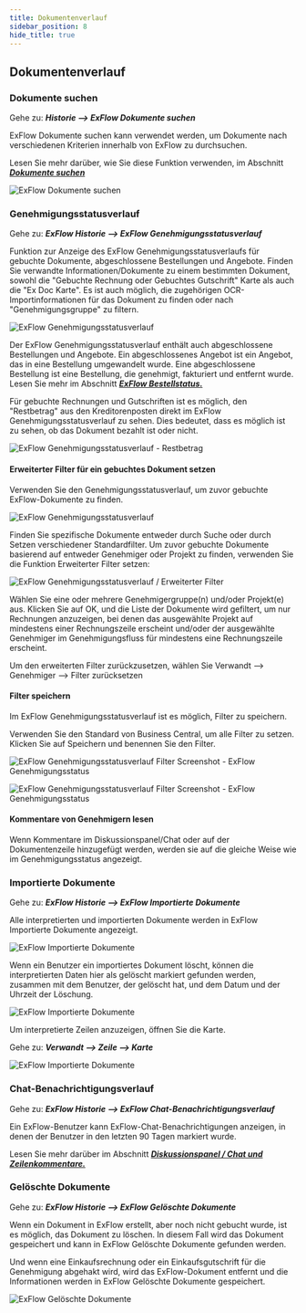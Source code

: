 ```yaml
---
title: Dokumentenverlauf
sidebar_position: 8
hide_title: true
---
```

## Dokumentenverlauf

### Dokumente suchen

Gehe zu: ***Historie \--\> ExFlow Dokumente suchen***

ExFlow Dokumente suchen kann verwendet werden, um Dokumente nach verschiedenen Kriterien innerhalb von ExFlow zu durchsuchen.

Lesen Sie mehr darüber, wie Sie diese Funktion verwenden, im Abschnitt [***Dokumente suchen***](https://docs.exflow.cloud/business-central/docs/user-manual/business-functionality/search-documents#search-documents)

![ExFlow Dokumente suchen](../../images/image312.png)

### Genehmigungsstatusverlauf

Gehe zu: ***ExFlow Historie \--\> ExFlow Genehmigungsstatusverlauf***

Funktion zur Anzeige des ExFlow Genehmigungsstatusverlaufs für gebuchte Dokumente, abgeschlossene Bestellungen und Angebote. Finden Sie verwandte Informationen/Dokumente zu einem bestimmten Dokument, sowohl die "Gebuchte Rechnung oder Gebuchtes Gutschrift" Karte als auch die "Ex Doc Karte". Es ist auch möglich, die zugehörigen OCR-Importinformationen für das Dokument zu finden oder nach "Genehmigungsgruppe" zu filtern.

![ExFlow Genehmigungsstatusverlauf](../../images/image314.png)

Der ExFlow Genehmigungsstatusverlauf enthält auch abgeschlossene Bestellungen und Angebote. Ein abgeschlossenes Angebot ist ein Angebot, das in eine Bestellung umgewandelt wurde. Eine abgeschlossene Bestellung ist eine Bestellung, die genehmigt, fakturiert und entfernt wurde. Lesen Sie mehr im Abschnitt [***ExFlow Bestellstatus.***](https://docs.exflow.cloud/business-central/docs/user-manual/approval-workflow/exflow-order-status#exflow-order-status-1)

Für gebuchte Rechnungen und Gutschriften ist es möglich, den "Restbetrag" aus den Kreditorenposten direkt im ExFlow Genehmigungsstatusverlauf zu sehen. Dies bedeutet, dass es möglich ist zu sehen, ob das Dokument bezahlt ist oder nicht.

![ExFlow Genehmigungsstatusverlauf - Restbetrag](../../images/image313.png)

#### Erweiterter Filter für ein gebuchtes Dokument setzen

Verwenden Sie den Genehmigungsstatusverlauf, um zuvor gebuchte ExFlow-Dokumente zu finden.

![ExFlow Genehmigungsstatusverlauf](../../images/image315.png)

Finden Sie spezifische Dokumente entweder durch Suche oder durch Setzen verschiedener Standardfilter. Um zuvor gebuchte Dokumente basierend auf entweder Genehmiger oder Projekt zu finden, verwenden Sie die Funktion Erweiterter Filter setzen:

![ExFlow Genehmigungsstatusverlauf / Erweiterter Filter](../../images/image316.png)

Wählen Sie eine oder mehrere Genehmigergruppe(n) und/oder Projekt(e) aus. Klicken Sie auf OK, und die Liste der Dokumente wird gefiltert, um nur Rechnungen anzuzeigen, bei denen das ausgewählte Projekt auf mindestens einer Rechnungszeile erscheint und/oder der ausgewählte Genehmiger im Genehmigungsfluss für mindestens eine Rechnungszeile erscheint.

Um den erweiterten Filter zurückzusetzen, wählen Sie Verwandt \--\> Genehmiger \--\> Filter zurücksetzen

#### Filter speichern

Im ExFlow Genehmigungsstatusverlauf ist es möglich, Filter zu speichern.

Verwenden Sie den Standard von Business Central, um alle Filter zu setzen. Klicken Sie auf Speichern und benennen Sie den Filter.

![ExFlow Genehmigungsstatusverlauf Filter Screenshot - ExFlow Genehmigungsstatus](../../images/image317.png)

![ExFlow Genehmigungsstatusverlauf Filter Screenshot - ExFlow Genehmigungsstatus](../../images/image318.png)

#### Kommentare von Genehmigern lesen

Wenn Kommentare im Diskussionspanel/Chat oder auf der Dokumentenzeile hinzugefügt werden, werden sie auf die gleiche Weise wie im Genehmigungsstatus angezeigt.

### Importierte Dokumente

Gehe zu: ***ExFlow Historie \--\> ExFlow Importierte Dokumente***

Alle interpretierten und importierten Dokumente werden in ExFlow Importierte Dokumente angezeigt.

![ExFlow Importierte Dokumente](../../images/image319.png)

Wenn ein Benutzer ein importiertes Dokument löscht, können die interpretierten Daten hier als gelöscht markiert gefunden werden, zusammen mit dem Benutzer, der gelöscht hat, und dem Datum und der Uhrzeit der Löschung.

![ExFlow Importierte Dokumente](../../images/image320.png)

Um interpretierte Zeilen anzuzeigen, öffnen Sie die Karte.

Gehe zu: ***Verwandt \--\> Zeile \--\> Karte***

![ExFlow Importierte Dokumente](../../images/image321.png)

### Chat-Benachrichtigungsverlauf

Gehe zu: ***ExFlow Historie \--\> ExFlow Chat-Benachrichtigungsverlauf***

Ein ExFlow-Benutzer kann ExFlow-Chat-Benachrichtigungen anzeigen, in denen der Benutzer in den letzten 90 Tagen markiert wurde.

Lesen Sie mehr darüber im Abschnitt [***Diskussionspanel / Chat und Zeilenkommentare.***](https://docs.exflow.cloud/business-central/docs/user-manual/approval-workflow/notifications-in-business-central#discussion-panel--chat-and-line-comments)

### Gelöschte Dokumente

Gehe zu: ***ExFlow Historie \--\> ExFlow Gelöschte Dokumente***

Wenn ein Dokument in ExFlow erstellt, aber noch nicht gebucht wurde, ist es möglich, das Dokument zu löschen. In diesem Fall wird das Dokument gespeichert und kann in ExFlow Gelöschte Dokumente gefunden werden.

Und wenn eine Einkaufsrechnung oder ein Einkaufsgutschrift für die Genehmigung abgehakt wird, wird das ExFlow-Dokument entfernt und die Informationen werden in ExFlow Gelöschte Dokumente gespeichert.

![ExFlow Gelöschte Dokumente](../../images/image322.png)
